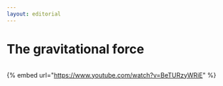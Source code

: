 ```yaml
---
layout: editorial
---
```


# The gravitational force

<figure><img src="../../../../../../../.gitbook/assets/pexels-btgl-♡-13609051.jpg" alt=""><figcaption></figcaption></figure>

{% embed url="https://www.youtube.com/watch?v=BeTURzyWRiE" %}
